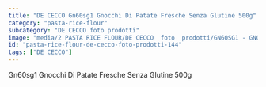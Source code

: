 ```yaml
---
title: "DE CECCO Gn60sg1 Gnocchi Di Patate Fresche Senza Glutine 500g"
category: "pasta-rice-flour"
subcategory: "DE CECCO foto prodotti"
image: "media/2 PASTA RICE FLOUR/DE CECCO  foto  prodotti/GN60SG1 - GNOCCHI DI PATATE FRESCHE SENZA GLUTINE 500G.jpg"
id: "pasta-rice-flour-de-cecco-foto-prodotti-144"
tags: ["DE CECCO"]
---
```


Gn60sg1 Gnocchi Di Patate Fresche Senza Glutine 500g
